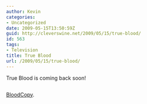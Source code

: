 ```yaml
---
author: Kevin
categories:
- Uncategorized
date: 2009-05-15T13:50:59Z
guid: http://cleverswine.net/2009/05/15/true-blood/
id: 563
tags:
- Television
title: True Blood
url: /2009/05/15/true-blood/
---
```


True Blood is coming back soon!

[<img src="https://i2.wp.com/blog.cleverswine.net/wp-content/uploads/2009/05/p5936334reg.jpg?resize=220%2C220" alt="" title="p5936334reg" class="aligncenter size-full wp-image-573" srcset="https://i2.wp.com/blog.cleverswine.net/wp-content/uploads/2009/05/p5936334reg.jpg?w=220 220w, https://i2.wp.com/blog.cleverswine.net/wp-content/uploads/2009/05/p5936334reg.jpg?resize=150%2C150 150w" sizes="(max-width: 220px) 85vw, 220px" data-recalc-dims="1" />](http://bloodcopy.com/)

[BloodCopy](http://bloodcopy.com/).